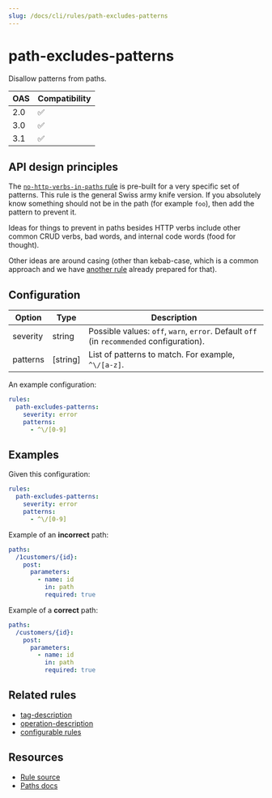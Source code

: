 ```yaml
---
slug: /docs/cli/rules/path-excludes-patterns
---
```


# path-excludes-patterns

Disallow patterns from paths.

| OAS | Compatibility |
| --- | ------------- |
| 2.0 | ✅            |
| 3.0 | ✅            |
| 3.1 | ✅            |

## API design principles

The [`no-http-verbs-in-paths` rule](./no-http-verbs-in-paths.md) is pre-built for a very specific set of patterns.
This rule is the general Swiss army knife version.
If you absolutely know something should not be in the path (for example `foo`), then add the pattern to prevent it.

Ideas for things to prevent in paths besides HTTP verbs include other common CRUD verbs, bad words, and internal code words (food for thought).

Other ideas are around casing (other than kebab-case, which is a common approach and we have [another rule](./paths-kebab-case.md) already prepared for that).

## Configuration

| Option   | Type     | Description                                                                              |
| -------- | -------- | ---------------------------------------------------------------------------------------- |
| severity | string   | Possible values: `off`, `warn`, `error`. Default `off` (in `recommended` configuration). |
| patterns | [string] | List of patterns to match. For example, `^\/[a-z]`.                                      |

An example configuration:

```yaml
rules:
  path-excludes-patterns:
    severity: error
    patterns:
      - ^\/[0-9]
```

## Examples

Given this configuration:

```yaml
rules:
  path-excludes-patterns:
    severity: error
    patterns:
      - ^\/[0-9]
```

Example of an **incorrect** path:

```yaml
paths:
  /1customers/{id}:
    post:
      parameters:
        - name: id
          in: path
          required: true
```

Example of a **correct** path:

```yaml
paths:
  /customers/{id}:
    post:
      parameters:
        - name: id
          in: path
          required: true
```

## Related rules

- [tag-description](./tag-description.md)
- [operation-description](./operation-description.md)
- [configurable rules](./configurable-rules.md)

## Resources

- [Rule source](https://github.com/Redocly/redocly-cli/blob/main/packages/core/src/rules/common/parameter-description.ts)
- [Paths docs](https://redocly.com/docs/openapi-visual-reference/paths/)
